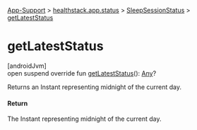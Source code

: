
[App-Support](../../../index.html) > [healthstack.app.status](../index.html) > [SleepSessionStatus](index.html) > [getLatestStatus](get-latest-status.html)



# getLatestStatus



[androidJvm]\
open suspend override fun [getLatestStatus](get-latest-status.html)(): [Any](https://kotlinlang.org/api/latest/jvm/stdlib/kotlin/-any/index.html)?



Returns an Instant representing midnight of the current day.



#### Return



The Instant representing midnight of the current day.




